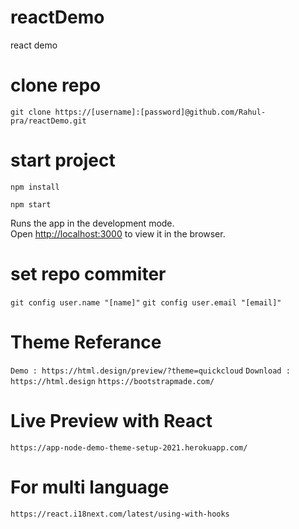 # reactDemo
react demo

# clone repo
`git clone https://[username]:[password]@github.com/Rahul-pra/reactDemo.git`

# start project

`npm install`

`npm start`

Runs the app in the development mode.\
Open [http://localhost:3000](http://localhost:3000) to view it in the browser.

# set repo commiter

`git config user.name "[name]"`
`git config user.email "[email]"`

# Theme Referance 

`Demo : https://html.design/preview/?theme=quickcloud`
`Download : https://html.design`
`https://bootstrapmade.com/`

# Live Preview with React

`https://app-node-demo-theme-setup-2021.herokuapp.com/`


# For multi language 

`https://react.i18next.com/latest/using-with-hooks`
